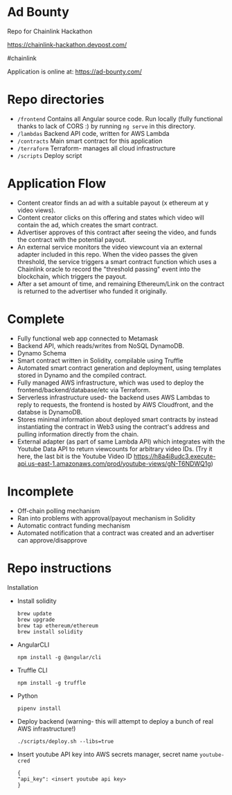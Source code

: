 
# Ad Bounty 
Repo for Chainlink Hackathon 

https://chainlink-hackathon.devpost.com/

#chainlink

Application is online at:
https://ad-bounty.com/

# Repo directories
- `/frontend` Contains all Angular source code. Run locally (fully functional thanks to lack of CORS :) by running `ng serve` in this directory.
- `/lambdas` Backend API code, written for AWS Lambda
- `/contracts` Main smart contract for this application
- `/terraform` Terraform- manages all cloud infrastructure 
- `/scripts` Deploy script

# Application Flow
- Content creator finds an ad with a suitable payout (x ethereum at y video views).
- Content creator clicks on this offering and states which video will contain the ad, which creates the smart contract.
- Advertiser approves of this contract after seeing the video, and funds the contract with the potential payout.
- An external service monitors the video viewcount via an external adapter included in this repo. When the video passes the given threshold, the service triggers a smart contract function which uses a Chainlink oracle to record the "threshold passing" event into the blockchain, which triggers the payout.
- After a set amount of time, and remaining Ethereum/Link on the contract is returned to the advertiser who funded it originally.

# Complete
- Fully functional web app connected to Metamask
- Backend API, which reads/writes from NoSQL DynamoDB.
- Dynamo Schema
- Smart contract written in Solidity, compilable using Truffle
- Automated smart contract generation and deployment, using templates stored in Dynamo and the compiled contract.
- Fully managed AWS infrastructure, which was used to deploy the frontend/backend/database/etc via Terraform.
- Serverless infrastructure used- the backend uses AWS Lambdas to reply to requests, the frontend is hosted by AWS Cloudfront, and the databse is DynamoDB.
- Stores minimal information about deployed smart contracts by instead instantiating the contract in Web3 using the contract's address and pulling information directly from the chain.
- External adapter (as part of same Lambda API) which integrates with the Youtube Data API to return viewcounts for arbitrary video IDs.  (Try it here, the last bit is the Youtube Video ID https://h8a4i8udc3.execute-api.us-east-1.amazonaws.com/prod/youtube-views/gN-T6NDWQ1g)

# Incomplete
- Off-chain polling mechanism
- Ran into problems with approval/payout mechanism in Solidity
- Automatic contract funding mechanism
- Automated notification that a contract was created and an advertiser can approve/disapprove


# Repo instructions

Installation

- Install solidity 
    ```Solidity compiler 
    brew update
    brew upgrade
    brew tap ethereum/ethereum
    brew install solidity
    ```

-  AngularCLI 
    ```
    npm install -g @angular/cli 
    ```
- Truffle CLI 
    ```
    npm install -g truffle
    ```

- Python
    ```
    pipenv install
    ```

- Deploy backend (warning- this will attempt to deploy a bunch of real AWS infrastructure!)
    ```
    ./scripts/deploy.sh --libs=true
    ```

- Insert youtube API key into AWS secrets manager, secret name `youtube-cred`
    ```
    {
    "api_key": <insert youtube api key>
    }
    ```


